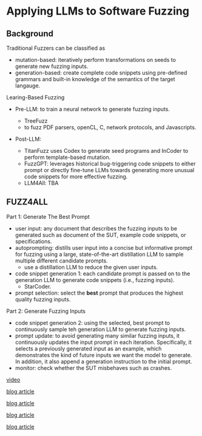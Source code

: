 # Applying LLMs to Software Fuzzing

## Background

Traditional Fuzzers can be classified as

+ mutation-based: iteratively perform transformations on seeds to generate new fuzzing inputs. 
+ generation-based: create complete code snippets using pre-defined grammars and built-in knowledge of the semantics of the target langauge. 

Learing-Based Fuzzing

+ Pre-LLM: to train a neural network to generate fuzzing inputs. 
    + TreeFuzz
    + to fuzz PDF parsers, openCL, C, network protocols, and Javascripts. 

+ Post-LLM: 
    + TitanFuzz uses Codex to generate seed programs and InCoder to perform template-based mutation. 
    + FuzzGPT: leverages historical bug-triggering code snippets to either prompt or directly fine-tune LLMs towards generating more unusual code snippets for more effective fuzzing. 
    + LLM4All: TBA


## FUZZ4ALL

Part 1: Generate The Best Prompt
+ user input: any document that describes the fuzzing inputs to be generated such as document of the SUT, example code snippets, or specifications. 
+ autoprompting: distills user input into a concise but informative prompt for fuzzing using a large, state-of-the-art distillation LLM to sample multiple different candidate prompts. 
    + use a distillation LLM to reduce the given user inputs. 
+ code snippet generation 1: each candidate prompt is passed on to the generation LLM to generate code snippets (i.e., fuzzing inputs).
    + StarCoder. 
+ prompt selection: select the **best** prompt that produces the highest quality fuzzing inputs. 

Part 2: Generate Fuzzing Inputs
+ code snippet generation 2: using the selected, best prompt to continuously sample teh generation LLM to generate fuzzing inputs. 
+ prompt update: to avoid generating many similar fuzzing inputs, it continuously updates the input prompt in each iteration. Specifically, it selects a previously generated input as an example, which demonstrates the kind of future inputs we want the model to generate. In addition, it also append a generation instruction to the initial prompt. 
+ monitor: check whether the SUT misbehaves such as crashes. 










[video](https://www.youtube.com/watch?v=k9gt7MNXPDY)

[blog article](https://infiniteforest.org/LLMs+to+Write+Fuzzers)

[blog article](https://research.nccgroup.com/2023/02/09/security-code-review-with-chatgpt/)

[blog article](https://security.googleblog.com/2023/08/ai-powered-fuzzing-breaking-bug-hunting.html)

[blog article](https://www.csoonline.com/article/652029/code-intelligence-unveils-new-llm-powered-software-security-testing-solution.html)